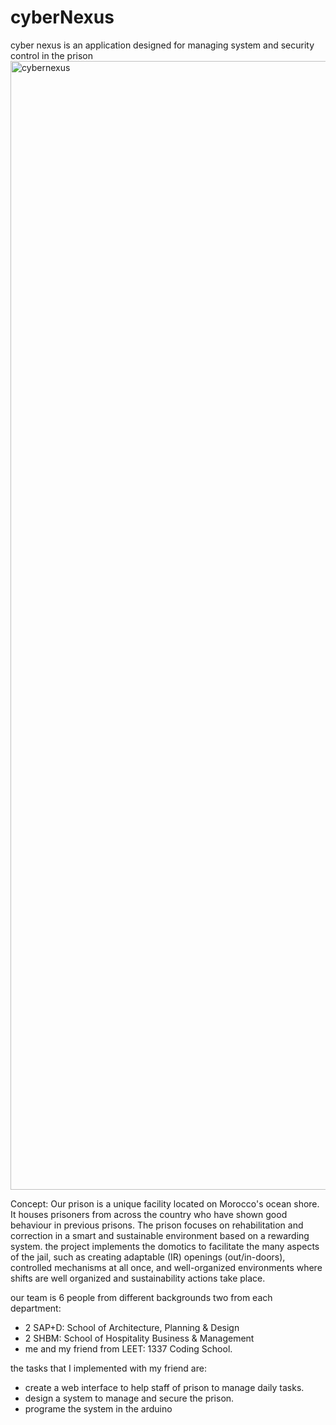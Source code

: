 # cyberNexus
cyber nexus  is an application designed for managing system and security control in the prison
<img width="1806" alt="cybernexus" src="https://github.com/justr0ma/cyberNexus/assets/112334569/6adf6d4e-92ad-421d-8150-e73a0598741f">

Concept:
Our prison is a unique facility located on Morocco's ocean shore. It houses prisoners from across the country who have shown good behaviour in previous prisons. The prison focuses on rehabilitation and correction in a smart and sustainable environment based on a rewarding system.
the project implements the domotics to facilitate the many aspects of the jail, such as creating adaptable (IR) openings (out/in-doors), controlled mechanisms at all once, and well-organized environments where shifts are well organized and sustainability actions take place.

our team is 6 people from different backgrounds two from each department:
- 2 SAP+D: School of  Architecture, Planning & Design
- 2 SHBM: School of Hospitality Business & Management
- me and my friend from LEET: 1337 Coding School. 

the tasks that I implemented with my friend are:
- create a web interface to help staff of prison to manage daily tasks.
- design a system to manage and secure the prison.
- programe the system in the arduino 

